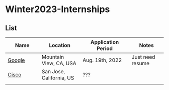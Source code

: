 # Winter2023-Internships

## List

|Name<img width=200/>|Location<img width=200/>|Application Period<img width=200/>|Notes<img width=200/>|
|---|---|---|---|
|[Google](https://careers.google.com/jobs/results/119412589869310662-software-engineering-intern-bachelors-winter-2023/)|Mountain View, CA, USA|Aug. 19th, 2022| Just need resume|
|[Cisco](https://jobs.cisco.com/jobs/ProjectDetail/Software-Engineer-II-Co-Op-United-States/1380735)|San Jose, California, US|???| |
|   |   |   |   |
